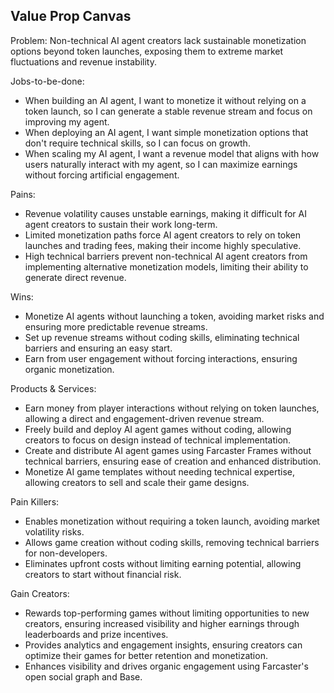 Value Prop Canvas
-----------------

Problem:
Non-technical AI agent creators lack sustainable monetization options beyond token launches, exposing them to extreme market fluctuations and revenue instability.

Jobs-to-be-done:
- When building an AI agent, I want to monetize it without relying on a token launch, so I can generate a stable revenue stream and focus on improving my agent.
- When deploying an AI agent, I want simple monetization options that don't require technical skills, so I can focus on growth.
- When scaling my AI agent, I want a revenue model that aligns with how users naturally interact with my agent, so I can maximize earnings without forcing artificial engagement.

Pains:
- Revenue volatility causes unstable earnings, making it difficult for AI agent creators to sustain their work long-term.
- Limited monetization paths force AI agent creators to rely on token launches and trading fees, making their income highly speculative.
- High technical barriers prevent non-technical AI agent creators from implementing alternative monetization models, limiting their ability to generate direct revenue.

Wins:
- Monetize AI agents without launching a token, avoiding market risks and ensuring more predictable revenue streams.
- Set up revenue streams without coding skills, eliminating technical barriers and ensuring an easy start.
- Earn from user engagement without forcing interactions, ensuring organic monetization.

Products & Services:
- Earn money from player interactions without relying on token launches, allowing a direct and engagement-driven revenue stream.
- Freely build and deploy AI agent games without coding, allowing creators to focus on design instead of technical implementation.
- Create and distribute AI agent games using Farcaster Frames without technical barriers, ensuring ease of creation and enhanced distribution.
- Monetize AI game templates without needing technical expertise, allowing creators to sell and scale their game designs.

Pain Killers:
- Enables monetization without requiring a token launch, avoiding market volatility risks.
- Allows game creation without coding skills, removing technical barriers for non-developers.
- Eliminates upfront costs without limiting earning potential, allowing creators to start without financial risk.

Gain Creators:
- Rewards top-performing games without limiting opportunities to new creators, ensuring increased visibility and higher earnings through leaderboards and prize incentives.
- Provides analytics and engagement insights, ensuring creators can optimize their games for better retention and monetization.
- Enhances visibility and drives organic engagement using Farcaster's open social graph and Base.
